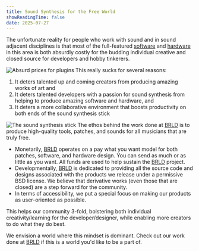 ```yaml
---
title: Sound Synthesis for the Free World
showReadingTime: false
date: 2025-07-27
---
```


The unfortunate reality for people who work with sound and in sound adjacent disciplines is that most of the full-featured [software](https://xferrecords.com/products/serum-2) and [hardware](https://www.sweetwater.com/store/detail/Sub37--moog-subsequent-37-analog-synthesizer?gQT=1) in this area is both absurdly costly for the budding individual creative and closed source for developers and hobby tinkerers.

![Absurd prices for plugins](/img/tf.jpg "Bonkers pricing for industry standard plugins. A trivial matter for industry giants but a big deal for those just starting out.")
This really sucks for several reasons:
1. It deters talented up and coming creators from producing amazing works of art and
2. It deters talented developers with a passion for sound synthesis from helping to produce amazing software and hardware, and
3. It deters a more collaborative environment that boosts productivity on both ends of the sound synthesis stick

![The sound synthesis stick](/img/sound_stick.jpg "A biblically accurate depiction of the sound synthesis stick")
The ethos behind the work done at [BRLD](https://www.brldsound.com) is to produce high-quality tools, patches, and sounds for all musicians that are truly free. 
- Monetarily, [BRLD](https://www.brldsound.com) operates on a pay what you want model for both patches, software, and hardware design. You can send as much or as little as you want. All funds are used to help sustain the [BRLD](https://www.brldsound.com) project.
- Developmentally, [BRLD](https://www.brldsound.com) is dedicated to providing all the source code and designs associated with the products we release under a permissive BSD license. We believe that derivative works (even those that are closed) are a step forward for the community.
- In terms of accessibility, we put a special focus on making our products as user-oriented as possible.

This helps our community 3-fold, bolstering both individual creativity/learning for the developer/designer, while enabling more creators to do what they do best.

We envision a world where this mindset is dominant. Check out our work done at [BRLD](https://www.brldsound.com) if this is a world you'd like to be a part of.
